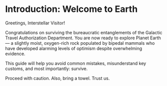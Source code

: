 # Introduction: Welcome to Earth

Greetings, Interstellar Visitor!

Congratulations on surviving the bureaucratic entanglements of the Galactic Travel Authorization Department. You are now ready to explore Planet Earth — a slightly moist, oxygen-rich rock populated by bipedal mammals who have developed alarming levels of optimism despite overwhelming evidence.

This guide will help you avoid common mistakes, misunderstand key customs, and most importantly: survive.

Proceed with caution. Also, bring a towel. Trust us. 